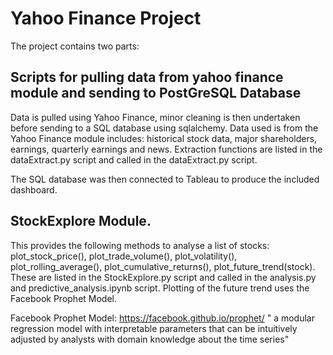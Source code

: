# Yahoo Finance Project 

The project contains two parts:

## Scripts for pulling data from yahoo finance module and sending to PostGreSQL Database
Data is pulled using Yahoo Finance, minor cleaning is then undertaken before sending to a SQL database 
using sqlalchemy.
Data used is from the Yahoo Finance module includes: historical stock data, major shareholders, earnings, 
quarterly earnings and news.
Extraction functions are listed in the dataExtract.py script and called in the dataExtract.py script.

The SQL database was then connected to Tableau to produce the included dashboard.

## StockExplore Module. 
This provides the following methods to analyse a list of stocks: plot_stock_price(), plot_trade_volume(), 
plot_volatility(), plot_rolling_average(), plot_cumulative_returns(), plot_future_trend(stock). These are
listed in the StockExplore.py script and called in the analysis.py and predictive_analysis.ipynb script.
Plotting of the future trend uses the Facebook Prophet Model.

Facebook Prophet Model: https://facebook.github.io/prophet/
" a modular regression model with interpretable parameters that can be intuitively adjusted 
by analysts with domain knowledge about the time series"